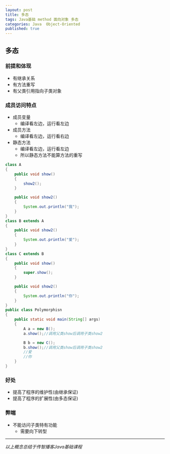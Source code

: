 ```yaml
---  
layout: post  
title: 多态  
tags: Java基础 method 面向对象 多态  
categories: Java  Object-Oriented  
published: true  
---  
```


## 多态

### 前提和体现

* 有继承关系
* 有方法重写
* 有父类引用指向子类对象

### 成员访问特点
* 成员变量
	- 编译看左边，运行看左边
* 成员方法
	- 编译看左边，运行看右边
* 静态方法
	- 编译看左边，运行看左边
	- 所以静态方法不能算方法的重写

```java
class A
{
    public void show()
    {
        show2();
    }

    public void show2()
    {
        System.out.println("我");
    }
}
class B extends A
{
    public void show2()
    {
        System.out.println("爱");
    }
}
class C extends B
{
    public void show()
    {
        super.show();
    }

    public void show2()
    {
        System.out.println("你");
    }
}
public class Polymorphisn
{
    public static void main(String[] args)
    {
        A a = new B();
        a.show();//调用父类show后调用子类show2

        B b = new C();
        b.show();//调用父类show后调用子类show2
        //爱
        //你
    }
}
```

### 好处

* 提高了程序的维护性(由继承保证)
* 提高了程序的扩展性(由多态保证)

### 弊端

* 不能访问子类特有功能
	- 需要向下转型



----------

*以上概念总结于传智播客Java基础课程*